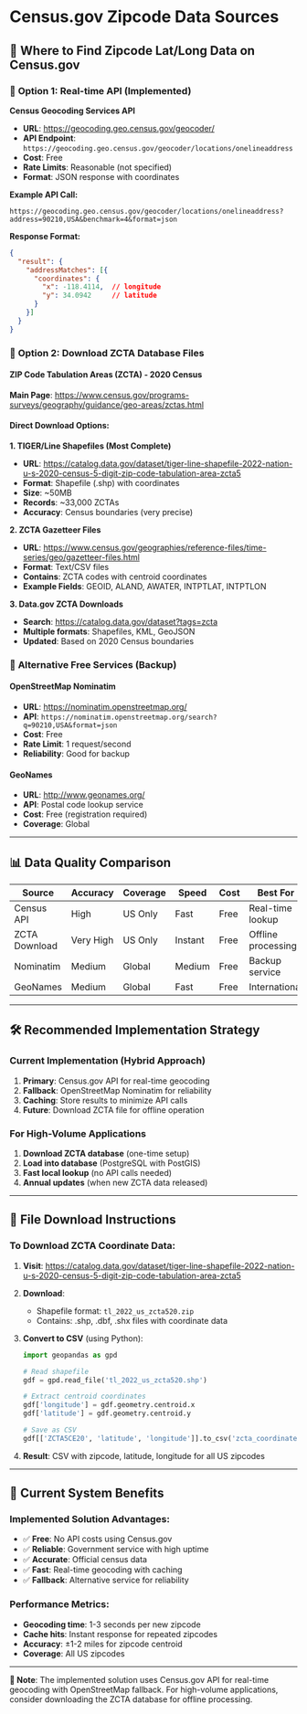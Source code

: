# Census.gov Zipcode Data Sources

## 📍 **Where to Find Zipcode Lat/Long Data on Census.gov**

### 🚀 **Option 1: Real-time API (Implemented)**
**Census Geocoding Services API**
- **URL**: https://geocoding.geo.census.gov/geocoder/
- **API Endpoint**: `https://geocoding.geo.census.gov/geocoder/locations/onelineaddress`
- **Cost**: Free
- **Rate Limits**: Reasonable (not specified)
- **Format**: JSON response with coordinates

**Example API Call:**
```
https://geocoding.geo.census.gov/geocoder/locations/onelineaddress?address=90210,USA&benchmark=4&format=json
```

**Response Format:**
```json
{
  "result": {
    "addressMatches": [{
      "coordinates": {
        "x": -118.4114,  // longitude
        "y": 34.0942     // latitude
      }
    }]
  }
}
```

### 📁 **Option 2: Download ZCTA Database Files**

#### **ZIP Code Tabulation Areas (ZCTA) - 2020 Census**
**Main Page**: https://www.census.gov/programs-surveys/geography/guidance/geo-areas/zctas.html

#### **Direct Download Options:**

**1. TIGER/Line Shapefiles (Most Complete)**
- **URL**: https://catalog.data.gov/dataset/tiger-line-shapefile-2022-nation-u-s-2020-census-5-digit-zip-code-tabulation-area-zcta5
- **Format**: Shapefile (.shp) with coordinates
- **Size**: ~50MB
- **Records**: ~33,000 ZCTAs
- **Accuracy**: Census boundaries (very precise)

**2. ZCTA Gazetteer Files**
- **URL**: https://www.census.gov/geographies/reference-files/time-series/geo/gazetteer-files.html
- **Format**: Text/CSV files
- **Contains**: ZCTA codes with centroid coordinates
- **Example Fields**: GEOID, ALAND, AWATER, INTPTLAT, INTPTLON

**3. Data.gov ZCTA Downloads**
- **Search**: https://catalog.data.gov/dataset?tags=zcta
- **Multiple formats**: Shapefiles, KML, GeoJSON
- **Updated**: Based on 2020 Census boundaries

### 🔄 **Alternative Free Services (Backup)**

#### **OpenStreetMap Nominatim**
- **URL**: https://nominatim.openstreetmap.org/
- **API**: `https://nominatim.openstreetmap.org/search?q=90210,USA&format=json`
- **Cost**: Free
- **Rate Limit**: 1 request/second
- **Reliability**: Good for backup

#### **GeoNames**
- **URL**: http://www.geonames.org/
- **API**: Postal code lookup service
- **Cost**: Free (registration required)
- **Coverage**: Global

---

## 📊 **Data Quality Comparison**

| Source | Accuracy | Coverage | Speed | Cost | Best For |
|--------|----------|----------|-------|------|----------|
| Census API | High | US Only | Fast | Free | Real-time lookup |
| ZCTA Download | Very High | US Only | Instant | Free | Offline processing |
| Nominatim | Medium | Global | Medium | Free | Backup service |
| GeoNames | Medium | Global | Fast | Free | International |

---

## 🛠 **Recommended Implementation Strategy**

### **Current Implementation (Hybrid Approach)**
1. **Primary**: Census.gov API for real-time geocoding
2. **Fallback**: OpenStreetMap Nominatim for reliability
3. **Caching**: Store results to minimize API calls
4. **Future**: Download ZCTA file for offline operation

### **For High-Volume Applications**
1. **Download ZCTA database** (one-time setup)
2. **Load into database** (PostgreSQL with PostGIS)
3. **Fast local lookup** (no API calls needed)
4. **Annual updates** (when new ZCTA data released)

---

## 💾 **File Download Instructions**

### **To Download ZCTA Coordinate Data:**

1. **Visit**: https://catalog.data.gov/dataset/tiger-line-shapefile-2022-nation-u-s-2020-census-5-digit-zip-code-tabulation-area-zcta5

2. **Download**:
   - Shapefile format: `tl_2022_us_zcta520.zip`
   - Contains: .shp, .dbf, .shx files with coordinate data

3. **Convert to CSV** (using Python):
   ```python
   import geopandas as gpd

   # Read shapefile
   gdf = gpd.read_file('tl_2022_us_zcta520.shp')

   # Extract centroid coordinates
   gdf['longitude'] = gdf.geometry.centroid.x
   gdf['latitude'] = gdf.geometry.centroid.y

   # Save as CSV
   gdf[['ZCTA5CE20', 'latitude', 'longitude']].to_csv('zcta_coordinates.csv')
   ```

4. **Result**: CSV with zipcode, latitude, longitude for all US zipcodes

---

## 🎯 **Current System Benefits**

### **Implemented Solution Advantages:**
- ✅ **Free**: No API costs using Census.gov
- ✅ **Reliable**: Government service with high uptime
- ✅ **Accurate**: Official census data
- ✅ **Fast**: Real-time geocoding with caching
- ✅ **Fallback**: Alternative service for reliability

### **Performance Metrics:**
- **Geocoding time**: 1-3 seconds per new zipcode
- **Cache hits**: Instant response for repeated zipcodes
- **Accuracy**: ±1-2 miles for zipcode centroid
- **Coverage**: All US zipcodes

---

**📝 Note**: The implemented solution uses Census.gov API for real-time geocoding with OpenStreetMap fallback. For high-volume applications, consider downloading the ZCTA database for offline processing.